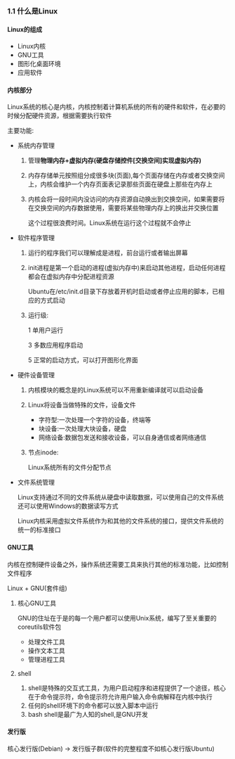 ### 1.1 什么是Linux

#### Linux的组成

* Linux内核
* GNU工具
* 图形化桌面环境
* 应用软件

#### 内核部分

Linux系统的核心是内核，内核控制着计算机系统的所有的硬件和软件，在必要的时候分配硬件资源，根据需要执行软件

主要功能:

* 系统内存管理

  1. 管理**物理内存+虚拟内存(硬盘存储控件[交换空间]实现虚拟内存)**

  2. 内存存储单元按照组分成很多块(页面),每个页面存储在内存或者交换空间上，内核会维护一个内存页面表记录那些页面在硬盘上那些在内存上

  3. 内核会将一段时间内没访问的内存资源自动换出到交换空间，如果需要将在交换空间的内存数据使用，需要将某些物理内存上的换出并交换位置

     这个过程很浪费时间。Linux系统在运行这个过程就不会停止

* 软件程序管理

  1. 运行的程序我们可以理解成是进程，前台运行或者输出屏幕

  2. init进程是第一个启动的进程(虚拟内存中)来启动其他进程，启动任何进程都会在虚拟内存中分配进程资源

     Ubuntu在/etc/init.d目录下存放着开机时启动或者停止应用的脚本，已相应的方式启动

  3. 运行级:

     1 单用户运行

     3 多数应用程序启动

     5 正常的启动方式，可以打开图形化界面

* 硬件设备管理

  1. 内核模块的概念是的Linux系统可以不用重新编译就可以启动设备

  2. Linux将设备当做特殊的文件，设备文件

     * 字符型:一次处理一个字符的设备，终端等
     * 块设备:一次处理大块设备，硬盘
     * 网络设备:数据包发送和接收设备，可以自身通信或者网络通信

  3. 节点inode:

     Linux系统所有的文件分配节点

* 文件系统管理

  Linux支持通过不同的文件系统从硬盘中读取数据，可以使用自己的文件系统还可以使用Windows的数据读写方式

  Linux内核采用虚拟文件系统作为和其他的文件系统的接口，提供文件系统的统一的标准接口

#### GNU工具

内核在控制硬件设备之外，操作系统还需要工具来执行其他的标准功能，比如控制文件程序

Linux + GNU(套件组)

1. 核心GNU工具

   GNU的住址在于是的每一个用户都可以使用Unix系统，编写了至关重要的coreutils软件包

   * 处理文件工具
   * 操作文本工具
   * 管理进程工具

2. shell

   1. shell是特殊的交互式工具，为用户启动程序和进程提供了一个途径，核心在于命令提示符，命令提示符允许用户输入命令病解释在内核中执行
   2. 任何的shell环境下的命令都可以放入脚本中运行
   3. bash shell是最广为人知的shell,是GNU开发

#### 发行版

核心发行版(Debian) -> 发行版子群(软件的完整程度不如核心发行版Ubuntu)